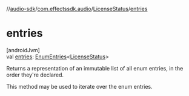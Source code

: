 //[audio-sdk](../../../index.md)/[com.effectssdk.audio](../index.md)/[LicenseStatus](index.md)/[entries](entries.md)

# entries

[androidJvm]\
val [entries](entries.md): [EnumEntries](https://kotlinlang.org/api/core/kotlin-stdlib/kotlin.enums/-enum-entries/index.html)&lt;[LicenseStatus](index.md)&gt;

Returns a representation of an immutable list of all enum entries, in the order they're declared.

This method may be used to iterate over the enum entries.